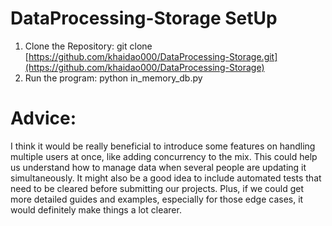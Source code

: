 # DataProcessing-Storage SetUp
1) Clone the Repository: git clone [https://github.com/khaidao000/DataProcessing-Storage.git](https://github.com/khaidao000/DataProcessing-Storage)
2)  Run the program: python in_memory_db.py
# Advice: 
I think it would be really beneficial to introduce some features on handling multiple users at once, like adding concurrency to the mix. This could help us understand how to manage data when several people are updating it simultaneously. It might also be a good idea to include automated tests that need to be cleared before submitting our projects. Plus, if we could get more detailed guides and examples, especially for those edge cases, it would definitely make things a lot clearer.
